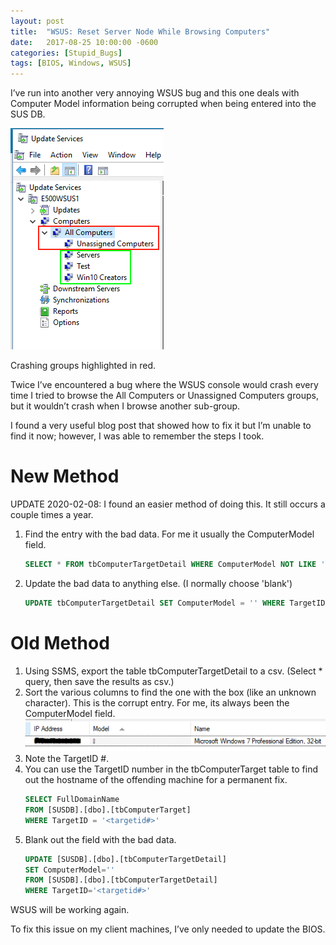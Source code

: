 ```yaml
---
layout: post
title:  "WSUS: Reset Server Node While Browsing Computers"
date:   2017-08-25 10:00:00 -0600
categories: [Stupid_Bugs]
tags: [BIOS, Windows, WSUS]
---
```


I’ve run into another very annoying WSUS bug and this one deals with Computer Model information being corrupted when being entered into the SUS DB.

![wsus_groups.png](/assets/2017/08/wsus_groups.png)

Crashing groups highlighted in red.

Twice I’ve encountered a bug where the WSUS console would crash every time I tried to browse the All Computers or Unassigned Computers groups, but it wouldn’t crash when I browse another sub-group.

I found a very useful blog post that showed how to fix it but I’m unable to find it now; however, I was able to remember the steps I took.

# New Method

UPDATE 2020-02-08: I found an easier method of doing this. It still occurs a couple times a year.

1. Find the entry with the bad data. For me it usually the ComputerModel field.
    ```sql
    SELECT * FROM tbComputerTargetDetail WHERE ComputerModel NOT LIKE '[a-z]%'
    ```
1. Update the bad data to anything else. (I normally choose 'blank')
    ```sql
    UPDATE tbComputerTargetDetail SET ComputerModel = '' WHERE TargetID = '<targetid>'
    ```

# Old Method

1. Using SSMS, export the table tbComputerTargetDetail to a csv. (Select * query, then save the results as csv.)
1. Sort the various columns to find the one with the box (like an unknown character). This is the corrupt entry. For me, its always been the ComputerModel field.
![wsus_corrupt_example.png](/assets/2017/08/wsus_corrupt_example.png "A similar example.")
1. Note the TargetID #.
1. You can use the TargetID number in the tbComputerTarget table to find out the hostname of the offending machine for a permanent fix.
    ```sql
    SELECT FullDomainName
    FROM [SUSDB].[dbo].[tbComputerTarget]
    WHERE TargetID = '<targetid#>'
    ```
1. Blank out the field with the bad data.
    ```sql
    UPDATE [SUSDB].[dbo].[tbComputerTargetDetail]
    SET ComputerModel=''
    FROM [SUSDB].[dbo].[tbComputerTargetDetail]
    WHERE TargetID='<targetid#>'
    ```

WSUS will be working again.

To fix this issue on my client machines, I’ve only needed to update the BIOS.
